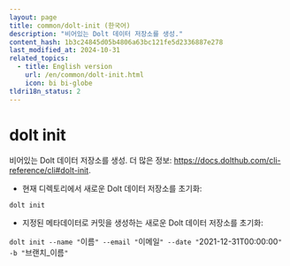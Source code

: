 ```yaml
---
layout: page
title: common/dolt-init (한국어)
description: "비어있는 Dolt 데이터 저장소를 생성."
content_hash: 1b3c24845d05b4806a63bc121fe5d2336887e278
last_modified_at: 2024-10-31
related_topics:
  - title: English version
    url: /en/common/dolt-init.html
    icon: bi bi-globe
tldri18n_status: 2
---
```

# dolt init

비어있는 Dolt 데이터 저장소를 생성.
더 많은 정보: <https://docs.dolthub.com/cli-reference/cli#dolt-init>.

- 현재 디렉토리에서 새로운 Dolt 데이터 저장소를 초기화:

`dolt init`

- 지정된 메타데이터로 커밋을 생성하는 새로운 Dolt 데이터 저장소를 초기화:

`dolt init --name "`<span class="tldr-var badge badge-pill bg-dark-lm bg-white-dm text-white-lm text-dark-dm font-weight-bold">이름</span>`" --email "`<span class="tldr-var badge badge-pill bg-dark-lm bg-white-dm text-white-lm text-dark-dm font-weight-bold">이메일</span>`" --date "`<span class="tldr-var badge badge-pill bg-dark-lm bg-white-dm text-white-lm text-dark-dm font-weight-bold">2021-12-31T00:00:00</span>`" -b "`<span class="tldr-var badge badge-pill bg-dark-lm bg-white-dm text-white-lm text-dark-dm font-weight-bold">브랜치_이름</span>`"`
